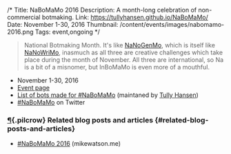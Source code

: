 /*
Title: NaBoMaMo 2016
Description: A month-long celebration of non-commercial botmaking.
Link: https://tullyhansen.github.io/NaBoMaMo/
Date: November 1-30, 2016
Thumbnail: /content/events/images/nabomamo-2016.png
Tags: event,ongoing
*/

> National Botmaking Month. It's like [NaNoGenMo](https://github.com/dariusk/NaNoGenMo-2015), which is itself like [NaNoWriMo](http://nanowrimo.org/), inasmuch as all three are creative challenges which take place during the month of November. All three are international, so Na is a bit of a misnomer, but InBoMaMo is even more of a mouthful.

- November 1-30, 2016
- [Event page](https://tullyhansen.github.io/NaBoMaMo/)
- [List of bots made for #NaBoMaMo](https://twitter.com/tullyhansen/lists/nabomamo-master/members) (maintaned by [Tully Hansen](https://twitter.com/tullyhansen))
- [#NaBoMaMo](https://twitter.com/hashtag/nabomamo?f=tweets&vertical=default) on Twitter



### [¶](#related-blog-posts-and-articles){.pilcrow} Related blog posts and articles {#related-blog-posts-and-articles}

- [#NaBoMaMo 2016](http://mikewatson.me/NaBoMaMo/2016) (mikewatson.me)
